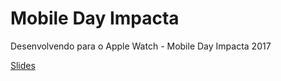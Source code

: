 # Mobile Day Impacta
Desenvolvendo para o Apple Watch - Mobile Day Impacta 2017

[Slides](https://speakerdeck.com/ezefranca/desenvolvendo-para-apple-watch)
